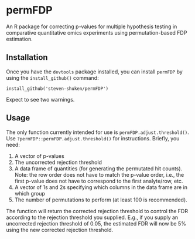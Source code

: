 # permFDP
An R package for correcting p-values for multiple hypothesis testing in comparative quantitative omics experiments using permutation-based FDP estimation.

## Installation

Once you have the `devtools` package installed, you can install `permFDP` by using the `install_github()` command:

```
install_github('steven-shuken/permFDP')
```

Expect to see two warnings.

## Usage

The only function currently intended for use is `permFDP.adjust.threshold()`. Use `?permFDP::permFDP.adjust.threshold()` for instructions. Briefly, you need:
1. A vector of p-values
2. The uncorrected rejection threshold
3. A data frame of quantities (for generating the permutated hit counts). Note: the row order does not have to match the p-value order, i.e., the first p-value does not have to correspond to the first analyte/row, etc.
4. A vector of 1s and 2s specifying which columns in the data frame are in which group
5. The number of permutations to perform (at least 100 is recommended).

The function will return the corrected rejection threshold to control the FDR according to the rejection threshold you supplied. E.g., if you supply an uncorrected rejection threshold of 0.05, the estimated FDR will now be 5% using the new corrected rejection threshold.
